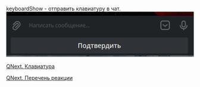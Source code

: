 
keyboardShow - отправить клавиатуру в чат.
![](./1.png)





[QNext. Клавиатура](/docs-test/ph/QNext-admin-keyboard-about-05-08)

[QNext. Перечень реакции](/docs-test/ph/QNext-admin-reaction-about-05-01)